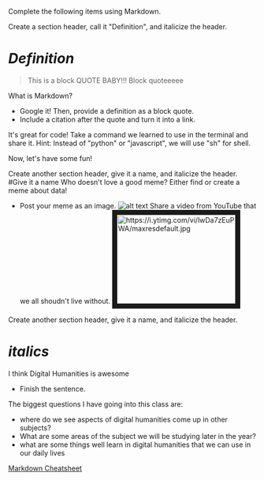 Complete the following items using Markdown.

Create a section header, call it "Definition", and italicize the header.
# *Definition* 
>This is a block QUOTE BABY!!!
>Block quoteeeee



What is Markdown?
  * Google it! Then, provide a definition as a block quote.
  * Include a citation after the quote and turn it into a link. 
 
It's great for code! Take a command we learned to use in the terminal and share it. Hint: Instead of "python" or "javascript", we will use "sh" for shell.
  
 
Now, let's have some fun! 

Create another section header, give it a name, and italicize the header.
#Give it a name
Who doesn't love a good meme? Either find or create a meme about data!
* Post your meme as an image.
![alt text](https://upload.wikimedia.org/wikipedia/commons/0/06/Randy_Moss.jpg)
Share a video from YouTube that we all shoudn't live without. 
<a href="http://www.youtube.com/watch?feature=player_watch?v=lwDa7zEuPWA
" target="_blank"><img src="http://img.youtube.com/vi/watch?v=lwDa7zEuPWA/0.jpg" 
alt="https://i.ytimg.com/vi/lwDa7zEuPWA/maxresdefault.jpg" width="240" height="180" border="10" /></a>


Create another section header, give it a name, and italicize the header.
# *italics*
I think Digital Humanities is awesome
* Finish the sentence. 

The biggest questions I have going into this class are:
  * where do we see aspects of digital humanities come up in other subjects?
  * What are some areas of the subject we will be studying later in the year?
 * what are some things well learn in digital humanities that we can use in our daily lives
  
  
[Markdown Cheatsheet](https://github.com/adam-p/markdown-here/wiki/Markdown-Cheatsheet)   
